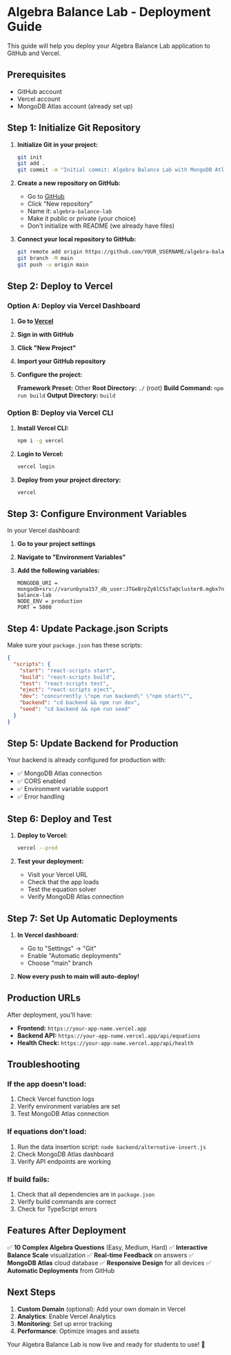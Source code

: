 # Algebra Balance Lab - Deployment Guide

This guide will help you deploy your Algebra Balance Lab application to GitHub and Vercel.

## Prerequisites

- GitHub account
- Vercel account
- MongoDB Atlas account (already set up)

## Step 1: Initialize Git Repository

1. **Initialize Git in your project:**
   ```bash
   git init
   git add .
   git commit -m "Initial commit: Algebra Balance Lab with MongoDB Atlas integration"
   ```

2. **Create a new repository on GitHub:**
   - Go to [GitHub](https://github.com)
   - Click "New repository"
   - Name it: `algebra-balance-lab`
   - Make it public or private (your choice)
   - Don't initialize with README (we already have files)

3. **Connect your local repository to GitHub:**
   ```bash
   git remote add origin https://github.com/YOUR_USERNAME/algebra-balance-lab.git
   git branch -M main
   git push -u origin main
   ```

## Step 2: Deploy to Vercel

### Option A: Deploy via Vercel Dashboard

1. **Go to [Vercel](https://vercel.com)**
2. **Sign in with GitHub**
3. **Click "New Project"**
4. **Import your GitHub repository**
5. **Configure the project:**

   **Framework Preset:** Other
   **Root Directory:** `./` (root)
   **Build Command:** `npm run build`
   **Output Directory:** `build`

### Option B: Deploy via Vercel CLI

1. **Install Vercel CLI:**
   ```bash
   npm i -g vercel
   ```

2. **Login to Vercel:**
   ```bash
   vercel login
   ```

3. **Deploy from your project directory:**
   ```bash
   vercel
   ```

## Step 3: Configure Environment Variables

In your Vercel dashboard:

1. **Go to your project settings**
2. **Navigate to "Environment Variables"**
3. **Add the following variables:**

   ```
   MONGODB_URI = mongodb+srv://varunbyna157_db_user:JTGeBrpZy6lCSsTa@cluster0.mgbx7np.mongodb.net/algebra-balance-lab
   NODE_ENV = production
   PORT = 5000
   ```

## Step 4: Update Package.json Scripts

Make sure your `package.json` has these scripts:

```json
{
  "scripts": {
    "start": "react-scripts start",
    "build": "react-scripts build",
    "test": "react-scripts test",
    "eject": "react-scripts eject",
    "dev": "concurrently \"npm run backend\" \"npm start\"",
    "backend": "cd backend && npm run dev",
    "seed": "cd backend && npm run seed"
  }
}
```

## Step 5: Update Backend for Production

Your backend is already configured for production with:
- ✅ MongoDB Atlas connection
- ✅ CORS enabled
- ✅ Environment variable support
- ✅ Error handling

## Step 6: Deploy and Test

1. **Deploy to Vercel:**
   ```bash
   vercel --prod
   ```

2. **Test your deployment:**
   - Visit your Vercel URL
   - Check that the app loads
   - Test the equation solver
   - Verify MongoDB Atlas connection

## Step 7: Set Up Automatic Deployments

1. **In Vercel dashboard:**
   - Go to "Settings" → "Git"
   - Enable "Automatic deployments"
   - Choose "main" branch

2. **Now every push to main will auto-deploy!**

## Production URLs

After deployment, you'll have:
- **Frontend:** `https://your-app-name.vercel.app`
- **Backend API:** `https://your-app-name.vercel.app/api/equations`
- **Health Check:** `https://your-app-name.vercel.app/api/health`

## Troubleshooting

### If the app doesn't load:
1. Check Vercel function logs
2. Verify environment variables are set
3. Test MongoDB Atlas connection

### If equations don't load:
1. Run the data insertion script: `node backend/alternative-insert.js`
2. Check MongoDB Atlas dashboard
3. Verify API endpoints are working

### If build fails:
1. Check that all dependencies are in `package.json`
2. Verify build commands are correct
3. Check for TypeScript errors

## Features After Deployment

✅ **10 Complex Algebra Questions** (Easy, Medium, Hard)
✅ **Interactive Balance Scale** visualization
✅ **Real-time Feedback** on answers
✅ **MongoDB Atlas** cloud database
✅ **Responsive Design** for all devices
✅ **Automatic Deployments** from GitHub

## Next Steps

1. **Custom Domain** (optional): Add your own domain in Vercel
2. **Analytics**: Enable Vercel Analytics
3. **Monitoring**: Set up error tracking
4. **Performance**: Optimize images and assets

Your Algebra Balance Lab is now live and ready for students to use! 🎉
